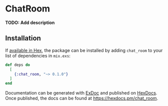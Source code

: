 # ChatRoom

**TODO: Add description**

## Installation

If [available in Hex](https://hex.pm/docs/publish), the package can be installed
by adding `chat_room` to your list of dependencies in `mix.exs`:

```elixir
def deps do
  [
    {:chat_room, "~> 0.1.0"}
  ]
end
```

Documentation can be generated with [ExDoc](https://github.com/elixir-lang/ex_doc)
and published on [HexDocs](https://hexdocs.pm). Once published, the docs can
be found at <https://hexdocs.pm/chat_room>.

